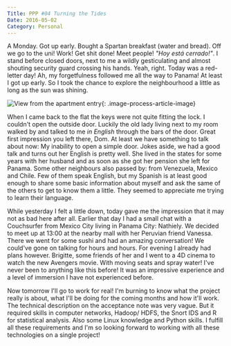 ```yaml
---
Title: PPP #04 Turning the Tides
Date: 2016-05-02
Category: Personal
---
```


A Monday. Got up early. Bought a Spartan breakfast (water and bread). Off we go to the uni! Work! Get shit done! Meet people! *"Hoy está cerrado!"*. I stand before closed doors, next to me a wildly gesticulating and almost shouting security guard crossing his hands. Yeah, right. Today was a red-letter day! Ah, my forgetfulness followed me all the way to Panama! At least I got up early. So I took the chance to explore the neighbourhood a little as long as the sun was shining.

![View from the apartment entry]({static}/images/panama-apartment.jpg){: .image-process-article-image}

When I came back to the flat the keys were not quite fitting the lock. I couldn't open the outside door. Luckily the old lady living next to my room walked by and talked to me *in English* through the bars of the door. Great first impression you left there, Dom. At least we have something to talk about now: My inability to open a simple door. Jokes aside, we had a good talk and turns out her English is pretty well. She lived in the states for some years with her husband and as soon as she got her pension she left for Panama. Some other neighbours also passed by: from Venezuela, Mexico and Chile. Few of them speak English, but my Spanish is at least good enough to share some basic information about myself and ask the same of the others to get to know them a little. They seemed to appreciate me trying to learn their language.

While yesterday I felt a little down, today gave me the impression that it may not as bad here after all. Earlier that day I had a small chat with a Couchsurfer from Mexico City living in Panama City: Nathiely. We decided to meet up at 13:00 at the nearby mall with her Peruvian friend Vanessa. There we went for some sushi and had an amazing conversation! We could've gone on talking for hours and hours. For evening I already had plans however. Brigitte, some friends of her and I went to a 4D cinema to watch the new Avengers movie. With moving seats and spray water! I've never been to anything like this before! It was an impressive experience and a level of immersion I have not experienced before.

Now tomorrow I'll go to work for real! I'm burning to know what the project really is about, what I'll be doing for the coming months and how it'll work. The technical description on the acceptance note was very vague. But it required skills in computer networks, Hadoop/ HDFS, the Snort IDS and R for statistical analysis. Also some Linux knowledge and Python skills. I fulfill all these requirements and I'm so looking forward to working with all these technologies on a single project!

